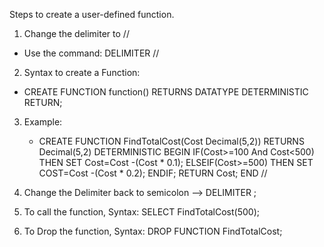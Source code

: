 Steps to create a user-defined function.
1. Change the delimiter to // 
  - Use the command: DELIMITER //
2. Syntax to create a Function:
  - CREATE FUNCTION function() RETURNS DATATYPE DETERMINISTIC RETURN;
 <!-- DETERMINISTIC means that the function always returns the same result for the same input -->
3. Example:
   - CREATE FUNCTION FindTotalCost(Cost Decimal(5,2)) RETURNS Decimal(5,2) 
     DETERMINISTIC 
     BEGIN 
     IF(Cost>=100 And Cost<500)
      THEN SET Cost=Cost -(Cost * 0.1);
    ELSEIF(Cost>=500)
      THEN SET COST=Cost -(Cost * 0.2);
    ENDIF;
    RETURN Cost;
    END //

4. Change the Delimiter back to semicolon --> DELIMITER ;
5. To call the function, Syntax: SELECT FindTotalCost(500);
6. To Drop the function, Syntax: DROP FUNCTION FindTotalCost;
